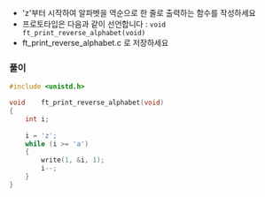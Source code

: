 - 'z'부터 시작하여 알파벳을 역순으로 한 줄로 출력하는 함수를 작성하세요
- 프로토타입은 다음과 같이 선언합니다 : `void ft_print_reverse_alphabet(void)`
- ft_print_reverse_alphabet.c 로 저장하세요

### 풀이

```c
#include <unistd.h>

void	ft_print_reverse_alphabet(void)
{
    int i;
    
    i = 'z';
    while (i >= 'a')
    {
        write(1, &i, 1);
        i--;
    }
}
```


